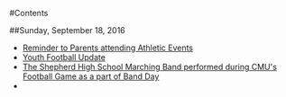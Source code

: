 #Contents

##Sunday, September 18, 2016

* [Reminder to Parents attending Athletic Events](_drafts/32bpwr3gmail-com-reminder-to-parents-attending-athletic-events.md)
* [Youth Football Update](_drafts/32bpwr3gmail-com-youth-football-program-teams-win-games.md)
* [The Shepherd High School Marching Band performed during CMU's Football Game as a part of Band Day](_drafts/32bpwr3gmail-com-the-shepherd-high-school-marching-band-performed-during-cmus-football-game-as-a-part-of-band-day.md)
* 